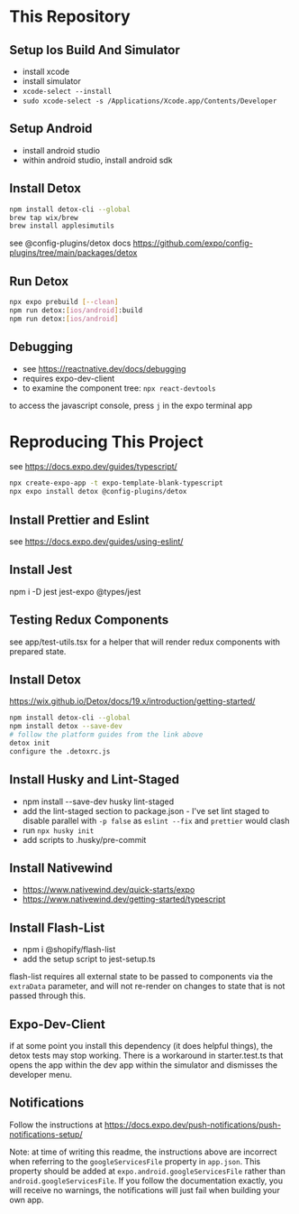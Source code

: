 # This Repository

## Setup Ios Build And Simulator

- install xcode
- install simulator
- `xcode-select --install`
- `sudo xcode-select -s /Applications/Xcode.app/Contents/Developer`

## Setup Android

- install android studio
- within android studio, install android sdk

## Install Detox

```bash
npm install detox-cli --global
brew tap wix/brew
brew install applesimutils
```

see @config-plugins/detox docs https://github.com/expo/config-plugins/tree/main/packages/detox

## Run Detox

```bash
npx expo prebuild [--clean]
npm run detox:[ios/android]:build
npm run detox:[ios/android]
```

## Debugging

- see https://reactnative.dev/docs/debugging
- requires expo-dev-client
- to examine the component tree: `npx react-devtools`

to access the javascript console, press `j` in the expo terminal app

# Reproducing This Project

see https://docs.expo.dev/guides/typescript/

```bash
npx create-expo-app -t expo-template-blank-typescript
npx expo install detox @config-plugins/detox
```

## Install Prettier and Eslint

see https://docs.expo.dev/guides/using-eslint/

## Install Jest

npm i -D jest jest-expo @types/jest

## Testing Redux Components

see app/test-utils.tsx for a helper that will render redux components with prepared state.

## Install Detox

https://wix.github.io/Detox/docs/19.x/introduction/getting-started/

```bash
npm install detox-cli --global
npm install detox --save-dev
# follow the platform guides from the link above
detox init
configure the .detoxrc.js
```

## Install Husky and Lint-Staged

- npm install --save-dev husky lint-staged
- add the lint-staged section to package.json - I've set lint staged to disable parallel with `-p false`
  as `eslint --fix` and `prettier` would clash
- run `npx husky init`
- add scripts to .husky/pre-commit

## Install Nativewind

- https://www.nativewind.dev/quick-starts/expo
- https://www.nativewind.dev/getting-started/typescript

## Install Flash-List

- npm i @shopify/flash-list
- add the setup script to jest-setup.ts

flash-list requires all external state to be passed to components via the `extraData` parameter, and will not re-render
on changes to state that is not passed through this.

## Expo-Dev-Client

if at some point you install this dependency (it does helpful things), the detox tests may stop working. There is a workaround
in starter.test.ts that opens the app within the dev app within the simulator and dismisses the developer menu.

## Notifications

Follow the instructions at https://docs.expo.dev/push-notifications/push-notifications-setup/

Note: at time of writing this readme, the instructions above are incorrect when referring to the `googleServicesFile` property
in `app.json`. This property should be added at `expo.android.googleServicesFile` rather than `android.googleServicesFile`. If
you follow the documentation exactly, you will receive no warnings, the notifications will just fail when building your own
app.
